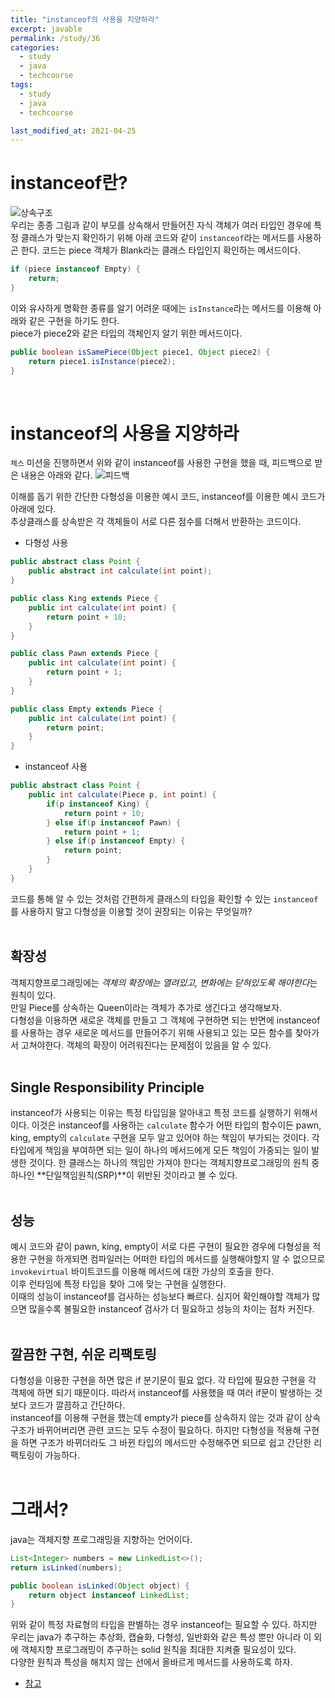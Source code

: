 ```yaml
---
title: "instanceof의 사용을 지양하라"
excerpt: javable
permalink: /study/36
categories:
  - study
  - java
  - techcourse
tags:
  - study
  - java
  - techcourse

last_modified_at: 2021-04-25
---  
```

# instanceof란?  
![상속구조](assets/img/inherit.png)  
우리는 종종 그림과 같이 부모를 상속해서 만들어진 자식 객체가 여러 타입인 경우에 특정 클래스가 맞는지 확인하기 위해 아래 코드와 같이 `instanceof`라는 메서드를 사용하곤 한다. 코드는 piece 객체가 Blank라는 클래스 타입인지 확인하는 메서드이다. 
```java
if (piece instanceof Empty) {
    return;
}
```  
이와 유사하게 명확한 종류를 알기 어려운 때에는 `isInstance`라는 메서드를 이용해 아래와 같은 구현을 하기도 한다.  
piece가 piece2와 같은 타입의 객체인지 알기 위한 메서드이다.
```java
public boolean isSamePiece(Object piece1, Object piece2) {
    return piece1.isInstance(piece2);
}
```  
<br>

# instanceof의 사용을 지양하라  
`체스` 미션을 진행하면서 위와 같이 instanceof를 사용한 구현을 했을 때, 피드백으로 받은 내용은 아래와 같다.
![피드백](assets/img/screenshot.png)

이해를 돕기 위한 간단한 다형성을 이용한 예시 코드, instanceof를 이용한 예시 코드가 아래에 있다.  
추상클래스를 상속받은 각 객체들이 서로 다른 점수를 더해서 반환하는 코드이다.  

- 다형성 사용  

```java
public abstract class Point {
    public abstract int calculate(int point);
}

public class King extends Piece {
    public int calculate(int point) {
        return point + 10;
    }
}

public class Pawn extends Piece {
    public int calculate(int point) {
        return point + 1;
    }
}

public class Empty extends Piece {
    public int calculate(int point) {
        return point;
    }
}
```  

- instanceof 사용  

```java
public abstract class Point {
    public int calculate(Piece p, int point) {
        if(p instanceof King) {
            return point + 10;
        } else if(p instanceof Pawn) {
            return point + 1;
        } else if(p instanceof Empty) {
            return point;
        }
    }
}
```  

코드를 통해 알 수 있는 것처럼 간편하게 클래스의 타입을 확인할 수 있는 `instanceof`를 사용하지 말고 다형성을 이용할 것이 권장되는 이유는 무엇일까?  
<br>  

## 확장성  
객체지향프로그래밍에는 *객체의 확장에는 열려있고, 변화에는 닫혀있도록 해야한다*는 원칙이 있다.  
만일 Piece를 상속하는 Queen이라는 객체가 추가로 생긴다고 생각해보자.  
다형성을 이용하면 새로운 객체를 만들고 그 객체에 구현하면 되는 반면에 instanceof를 사용하는 경우 새로운 메서드를 만들어주기 위해 사용되고 있는 모든 함수를 찾아가서 고쳐야한다. 객체의 확장이 어려워진다는 문제점이 있음을 알 수 있다.  
<br>  

## Single Responsibility Principle    
instanceof가 사용되는 이유는 특정 타입임을 알아내고 특정 코드를 실행하기 위해서이다. 이것은 instanceof를 사용하는 `calculate` 함수가 어떤 타입의 함수이든 pawn, king, empty의 `calculate` 구현을 모두 알고 있어야 하는 책임이 부가되는 것이다. 각 타입에게 책임을 부여하면 되는 일이 하나의 메서드에게 모든 책임이 가중되는 일이 발생한 것이다. 한 클래스는 하나의 책임만 가져야 한다는 객체지향프로그래밍의 원칙 중 하나인 **단일책임원칙(SRP)**이 위반된 것이라고 볼 수 있다.  
<br>  

## 성능  
예시 코드와 같이 pawn, king, empty이 서로 다른 구현이 필요한 경우에 다형성을 적용한 구현을 하게되면 컴파일러는 어떠한 타입의 메서드를 실행해야할지 알 수 없으므로 `invokevirtual` 바이트코드를 이용해 메서드에 대한 가상의 호출을 한다.  
이후 런타임에 특정 타입을 찾아 그에 맞는 구현을 실행한다.  
이때의 성능이 instanceof를 검사하는 성능보다 빠르다. 심지어 확인해야할 객체가 많으면 많을수록 불필요한 instanceof 검사가 더 필요하고 성능의 차이는 점차 커진다.  
<br>  

## 깔끔한 구현, 쉬운 리팩토링  
다형성을 이용한 구현을 하면 많은 if 분기문이 필요 없다. 각 타입에 필요한 구현을 각 객체에 하면 되기 때문이다. 따라서 instanceof를 사용했을 때 여러 if문이 발생하는 것보다 코드가 깔끔하고 간단하다.  
instanceof를 이용해 구현을 했는데 empty가 piece를 상속하지 않는 것과 같이 상속 구조가 바뀌어버리면 관련 코드는 모두 수정이 필요하다. 하지만 다형성을 적용해 구현을 하면 구조가 바뀌더라도 그 바뀐 타입의 메서드만 수정해주면 되므로 쉽고 간단한 리팩토링이 가능하다.  
<br>  

# 그래서?  
java는 객체지향 프로그래밍을 지향하는 언어이다.  
```java
List<Integer> numbers = new LinkedList<>();
return isLinked(numbers);

public boolean isLinked(Object object) {
    return object instanceof LinkedList;
}
```  
위와 같이 특정 자료형의 타입을 판별하는 경우 instanceof는 필요할 수 있다. 하지만 우리는 java가 추구하는 추상화, 캡슐화, 다형성, 일반화와 같은 특성 뿐만 아니라 이 외에 객체지향 프로그래밍이 추구하는 solid 원칙을 최대한 지켜줄 필요성이 있다.  
다양한 원칙과 특성을 해치지 않는 선에서 올바르게 메서드를 사용하도록 하자.   

- [참고](https://link-intersystems.com/blog/2015/04/25/instanceof-vs-polimorphism/)  